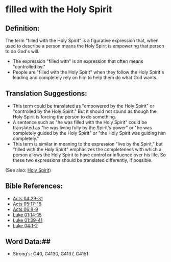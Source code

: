 # filled with the Holy Spirit #

## Definition: ##

The term "filled with the Holy Spirit" is a figurative expression that, when used to describe a person means the Holy Spirit is empowering that person to do God's will.

* The expression "filled with" is an expression that often means "controlled by."
* People are "filled with the Holy Spirit" when they follow the Holy Spirit's leading and completely rely on him to help them do what God wants.

## Translation Suggestions: ##

* This term could be translated as "empowered by the Holy Spirit" or "controlled by the Holy Spirit." But it should not sound as though the Holy Spirit is forcing the person to do something.
* A sentence such as "he was filled with the Holy Spirit" could be translated as "he was living fully by the Spirit's power" or "he was completely guided by the Holy Spirit" or "the Holy Spirit was guiding him completely."
* This term is similar in meaning to the expression "live by the Spirit," but "filled with the Holy Spirit" emphasizes the completeness with which a person allows the Holy Spirit to have control or influence over his life. So these two expressions should be translated differently, if possible.

(See also: [Holy Spirit](holyspirit.md))

## Bible References: ##

* [Acts 04:29-31](rc://en/tn/help/act/04/29)
* [Acts 05:17-18](rc://en/tn/help/act/05/17)
* [Acts 06:8-9](rc://en/tn/help/act/06/08)
* [Luke 01:14-15](rc://en/tn/help/luk/01/14)
* [Luke 01:39-41](rc://en/tn/help/luk/01/39)
* [Luke 04:1-2](rc://en/tn/help/luk/04/01)


## Word Data:##

* Strong's: G40, G4130, G4137, G4151
